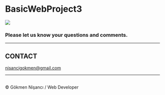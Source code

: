 # BasicWebProject3
 <img src="https://media4.giphy.com/media/ukMiDlCmdv2og/200.webp?cid=ecf05e47ffce2b0hsh093wuanv9svzaywp9ar5ufcywsb3tl&rid=200.webp&ct=g" >

<h3>Please let us know your questions and comments. </h3>
<hr>
<h2> CONTACT </h2>
<a href = "http://www.gmail.com" > nisancigokmen@gmail.com</a> <br>
<hr>
<div>

  
  
  
  
  
  

</div><br>
&copy; Gökmen Nişancı / Web Developer
